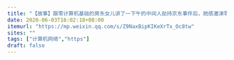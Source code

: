 ```yaml
---
title: "【故事】跟零计算机基础的房东女儿讲了一下午的中间人劫持京东事件后，她感激涕零，决定给我免除房租（上）"
date: 2020-06-03T16:02:18+08:00
itemurl: "https://mp.weixin.qq.com/s/Z9NaxBipKIKeXrTx_Oc8tw"
sites: ""
tags: ["计算机网络","https"]
draft: false
---
```


